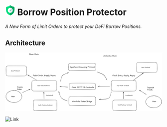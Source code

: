 # ![](https://github.com/Parizval/eth-taipei/blob/main/shield.png) Borrow Position Protector
###### A New Form of Limit Orders to protect your DeFi Borrow Positions.



## Architecture

![](diagram.png)

![Link](https://excalidraw.com/#json=5ELpyLEyqhIz3x3gVqGpC,byokNKy1yP0HjjpFeQQcww)
